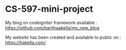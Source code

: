 # CS-597-mini-project

My blog on codeigniter framework available :
https://github.com/harithaakella/my_new_blog

My website has been created and available to public on : https://hakella.com/
